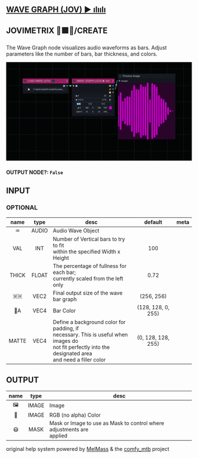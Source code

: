 ## [WAVE GRAPH (JOV) ▶ ılıılı](https://github.com/Amorano/Jovimetrix-examples/blob/master/node/WAVE%20GRAPH/WAVE%20GRAPH.md)

## JOVIMETRIX 🔺🟩🔵/CREATE

The Wave Graph node visualizes audio waveforms as bars. Adjust parameters like the number of bars, bar thickness, and colors.

![WAVE GRAPH](https://raw.githubusercontent.com/Amorano/Jovimetrix-examples/master/node/WAVE%20GRAPH/WAVE%20GRAPH.png)

#### OUTPUT NODE?: `False`

## INPUT

### OPTIONAL

name | type | desc | default | meta
:---:|:---:|---|:---:|---
♒  |  AUDIO  | Audio Wave Object |  | 
VAL  |  INT  | Number of Vertical bars to try to fit<br>within the specified Width x Height | 100 | 
THICK  |  FLOAT  | The percentage of fullness for each bar;<br>currently scaled from the left only | 0.72 | 
🇼🇭  |  VEC2  | Final output size of the wave bar graph | (256, 256) | 
🌈A  |  VEC4  | Bar Color | (128, 128, 0, 255) | 
MATTE  |  VEC4  | Define a background color for padding, if<br>necessary. This is useful when images do<br>not fit perfectly into the designated area<br>and need a filler color | (0, 128, 128, 255) | 

## OUTPUT

name | type | desc
:---:|:---:|---
🖼️  |  IMAGE  | Image 
🌈  |  IMAGE  | RGB (no alpha) Color 
😷  |  MASK  | Mask or Image to use as Mask to control where adjustments are<br>applied 

original help system powered by [MelMass](https://github.com/melMass) & the [comfy_mtb](https://github.com/melMass/comfy_mtb) project